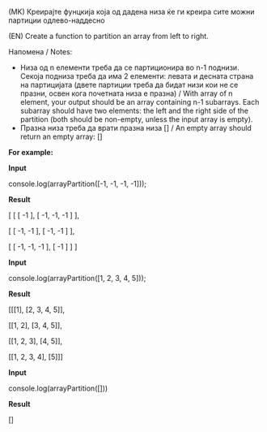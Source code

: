 (MK) Креирајте фунцкија која од дадена низа ќе ги креира сите можни партиции одлево-наддесно

(EN) Create a function to partition an array from left to right.

Напомена / Notes:
- Низа од n елементи треба да се партиционира во n-1 поднизи. Секоја подниза треба да има 2 елементи: левата и десната страна на партицијата (двете партиции треба да бидат низи кои не се празни, освен кога почетната низа е празна) / With array of n element, your output should be an array containing n-1 subarrays. Each subarray should have two elements: the left and the right side of the partition (both should be non-empty, unless the input array is empty).
- Празна низа треба да врати празна низа  [] / An empty array should return an empty array: []

**For example:**

**Input**

console.log(arrayPartition([-1, -1, -1, -1]));

**Result**

[ [ [ -1 ], [ -1, -1, -1 ] ],

[ [ -1, -1 ], [ -1, -1 ] ],

[ [ -1, -1, -1 ], [ -1 ] ] ]

**Input**

console.log(arrayPartition([1, 2, 3, 4, 5]));

**Result**

[[[1], [2, 3, 4, 5]],

[[1, 2], [3, 4, 5]], 

[[1, 2, 3], [4, 5]],

[[1, 2, 3, 4], [5]]]

**Input**

console.log(arrayPartition([]))

**Result**

[]